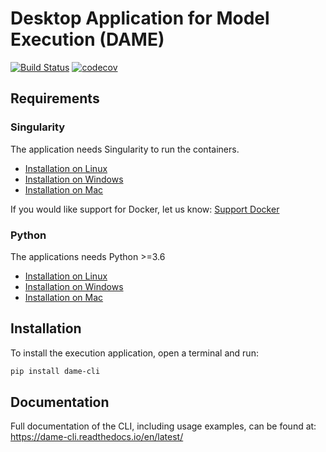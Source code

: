 # Desktop Application for Model Execution (DAME) 
[![Build Status](https://travis-ci.com/mintproject/dame_cli.svg?branch=master)](https://travis-ci.com/mintproject/dame_cli) [![codecov](https://codecov.io/gh/mintproject/dame_cli/branch/master/graph/badge.svg)](https://codecov.io/gh/mintproject/dame_cli)

## Requirements

### Singularity 

The application needs Singularity to run the containers. 

- [Installation on Linux](https://sylabs.io/guides/3.5/admin-guide/installation.html#)
- [Installation on Windows](https://sylabs.io/guides/3.5/admin-guide/installation.html#windows)
- [Installation on Mac](https://sylabs.io/singularity-desktop-macos/)


If you would like support for Docker, let us know: [Support Docker](https://github.com/mintproject/dame_cli/issues/15)

### Python

The applications needs Python >=3.6

- [Installation on Linux](https://realpython.com/installing-python/#linux)
- [Installation on Windows](https://realpython.com/installing-python/#windows)
- [Installation on Mac](https://realpython.com/installing-python/#macos-mac-os-x)

## Installation

To install the execution application, open a terminal and run:

```bash
pip install dame-cli
```

## Documentation
Full documentation of the CLI, including usage examples, can be found at: https://dame-cli.readthedocs.io/en/latest/
